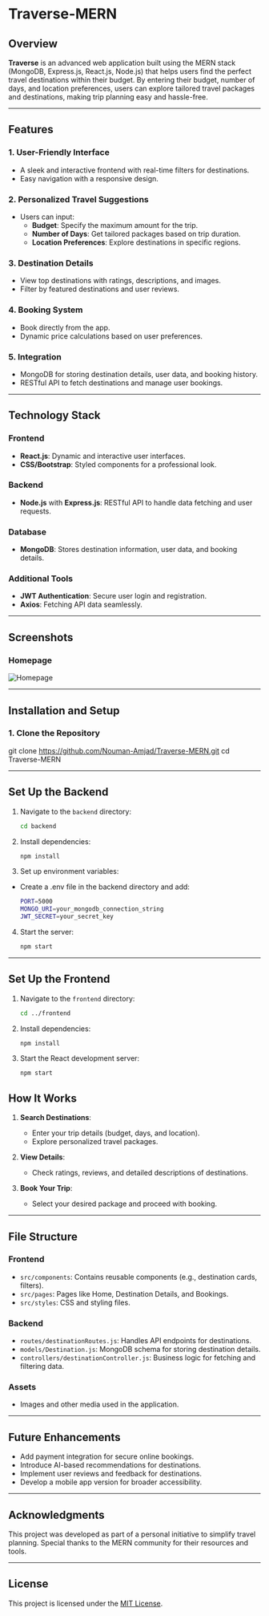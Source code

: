 # Traverse-MERN

## Overview
**Traverse** is an advanced web application built using the MERN stack (MongoDB, Express.js, React.js, Node.js) that helps users find the perfect travel destinations within their budget. By entering their budget, number of days, and location preferences, users can explore tailored travel packages and destinations, making trip planning easy and hassle-free.

---

## Features
### 1. **User-Friendly Interface**
- A sleek and interactive frontend with real-time filters for destinations.
- Easy navigation with a responsive design.

### 2. **Personalized Travel Suggestions**
- Users can input:
  - **Budget**: Specify the maximum amount for the trip.
  - **Number of Days**: Get tailored packages based on trip duration.
  - **Location Preferences**: Explore destinations in specific regions.

### 3. **Destination Details**
- View top destinations with ratings, descriptions, and images.
- Filter by featured destinations and user reviews.

### 4. **Booking System**
- Book directly from the app.
- Dynamic price calculations based on user preferences.

### 5. **Integration**
- MongoDB for storing destination details, user data, and booking history.
- RESTful API to fetch destinations and manage user bookings.

---

## Technology Stack
### **Frontend**
- **React.js**: Dynamic and interactive user interfaces.
- **CSS/Bootstrap**: Styled components for a professional look.

### **Backend**
- **Node.js** with **Express.js**: RESTful API to handle data fetching and user requests.

### **Database**
- **MongoDB**: Stores destination information, user data, and booking details.

### **Additional Tools**
- **JWT Authentication**: Secure user login and registration.
- **Axios**: Fetching API data seamlessly.

---

## Screenshots
### **Homepage**
![Homepage](assets/homepage.png)

---

## Installation and Setup

### 1. Clone the Repository
   git clone https://github.com/Nouman-Amjad/Traverse-MERN.git
   cd Traverse-MERN

---

## Set Up the Backend

1. Navigate to the `backend` directory:
   ```bash
   cd backend
2. Install dependencies:
   ```bash
   npm install
3. Set up environment variables:
- Create a .env file in the backend directory and add:
   ```bash
   PORT=5000
   MONGO_URI=your_mongodb_connection_string
   JWT_SECRET=your_secret_key

4. Start the server:
   ```bash
   npm start

---

## Set Up the Frontend

1. Navigate to the `frontend` directory:
   ```bash
   cd ../frontend
2. Install dependencies:
   ```bash
   npm install
3. Start the React development server:
   ```bash
   npm start

## How It Works

1. **Search Destinations**:
   - Enter your trip details (budget, days, and location).
   - Explore personalized travel packages.

2. **View Details**:
   - Check ratings, reviews, and detailed descriptions of destinations.

3. **Book Your Trip**:
   - Select your desired package and proceed with booking.

---

## File Structure

### **Frontend**
- `src/components`: Contains reusable components (e.g., destination cards, filters).
- `src/pages`: Pages like Home, Destination Details, and Bookings.
- `src/styles`: CSS and styling files.

### **Backend**
- `routes/destinationRoutes.js`: Handles API endpoints for destinations.
- `models/Destination.js`: MongoDB schema for storing destination details.
- `controllers/destinationController.js`: Business logic for fetching and filtering data.

### **Assets**
- Images and other media used in the application.

---

## Future Enhancements

- Add payment integration for secure online bookings.
- Introduce AI-based recommendations for destinations.
- Implement user reviews and feedback for destinations.
- Develop a mobile app version for broader accessibility.

---

## Acknowledgments

This project was developed as part of a personal initiative to simplify travel planning. Special thanks to the MERN community for their resources and tools.

---

## License

This project is licensed under the [MIT License](LICENSE).
